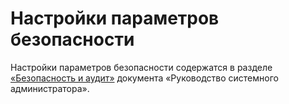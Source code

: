 # Настройки параметров безопасности

Настройки параметров безопасности содержатся в разделе [«Безопасность и аудит»](../../administration-guide/md/administration-scenarios.md#безопасность-и-аудит) документа «Руководство системного администратора».
